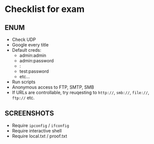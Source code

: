 # Checklist for exam


## ENUM

- Check UDP
- Google every title
- Default creds:
    - admin:admin
    - admin:password
    - <username>:<username>
    - test:password
    - etc...
- Run scripts
- Anonymous access to FTP, SMTP, SMB
- If URLs are controllable, try reuqesting to `http://`, `smb://`, `file://`, `ftp://` etc.

## SCREENSHOTS
- Require `ipconfig` / `ifconfig`
- Require interactive shell
- Require local.txt / proof.txt